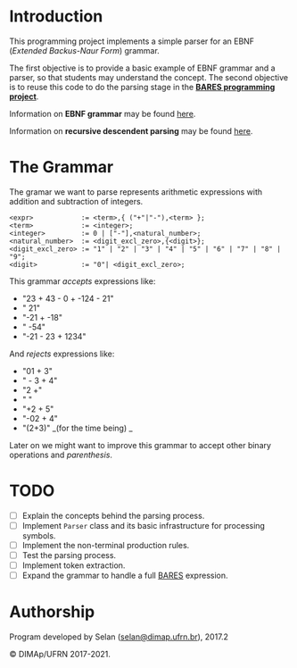 ﻿# Introduction

This programming project implements a simple parser for an EBNF (_Extended Backus-Naur Form_) grammar.

The first objective is to provide a basic example of EBNF grammar and a parser, so that students may understand the concept.
The second objective is to reuse this code to do the parsing stage in the [**BARES programming project**](docs/bares.pdf).

Information on **EBNF grammar** may be found [here](https://en.wikipedia.org/wiki/Extended_Backus–Naur_Form).

Information on **recursive descendent parsing** may be found [here](https://en.wikipedia.org/wiki/Recursive_descent_parser).

# The Grammar

The gramar we want to parse represents arithmetic expressions with addition and subtraction of integers.

```
<expr>            := <term>,{ ("+"|"-"),<term> };
<term>            := <integer>;
<integer>         := 0 | ["-"],<natural_number>;
<natural_number>  := <digit_excl_zero>,{<digit>};
<digit_excl_zero> := "1" | "2" | "3" | "4" | "5" | "6" | "7" | "8" | "9";
<digit>           := "0"| <digit_excl_zero>;
```

This grammar _accepts_ expressions like:

* "23 + 43 - 0   + -124 - 21"
* " 21"
* "-21 +     -18"
* " -54"
* "-21 - 23 + 1234"

And _rejects_ expressions like:

* "01 + 3"
* " - 3 + 4"
* "2 +"
* "  "
* "+2 + 5"
* "-02 + 4"
* "(2+3)"  _(for the time being) _

Later on we might want to improve this grammar to accept other binary operations and _parenthesis_.

# TODO

- [ ] Explain the concepts behind the parsing process.
- [ ] Implement `Parser` class and its basic infrastructure for processing symbols.
- [ ] Implement the non-terminal production rules.
- [ ] Test the parsing process.
- [ ] Implement token extraction.
- [ ] Expand the grammar to handle a full [BARES](docs/bares.pdf) expression.

# Authorship

Program developed by Selan (<selan@dimap.ufrn.br>), 2017.2

&copy; DIMAp/UFRN 2017-2021.

